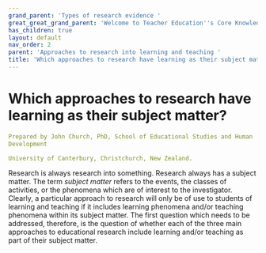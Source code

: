 ```yaml
---
grand_parent: 'Types of research evidence '
great_great_grand_parent: 'Welcome to Teacher Education''s Core Knowledge and Skills.'
has_children: true
layout: default
nav_order: 2
parent: 'Approaches to research into learning and teaching '
title: 'Which approaches to research have learning as their subject matter? '
---
```

# Which approaches to research have learning as their subject matter?


```yaml
Prepared by John Church, PhD, School of Educational Studies and Human
Development

University of Canterbury, Christchurch, New Zealand.
```


Research is always research into something. Research always has a
subject matter. The term *subject matter* refers to the events, the
classes of activities, or the phenomena which are of interest to the
investigator. Clearly, a particular approach to research will only be of
use to students of learning and teaching if it includes learning
phenomena and/or teaching phenomena within its subject matter. The first
question which needs to be addressed, therefore, is the question of
whether each of the three main approaches to educational research
include learning and/or teaching as part of their subject matter.
